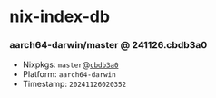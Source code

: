 # nix-index-db
### aarch64-darwin/master @ 241126.cbdb3a0
- Nixpkgs: `master`@[`cbdb3a0`](https://github.com/NixOS/nixpkgs/commit/cbdb3a015cb5eb120fee48886c5b8dfc5dc9afc6)
- Platform: `aarch64-darwin`
- Timestamp: `20241126020352`
